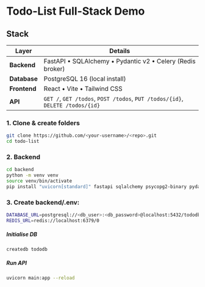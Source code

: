 # Todo-List Full-Stack Demo



## Stack

| Layer     | Details |
|-----------|---------|
| **Backend** | FastAPI • SQLAlchemy • Pydantic v2 • Celery (Redis broker) |
| **Database** | PostgreSQL 16 (local install) |
| **Frontend** | React • Vite • Tailwind CSS |
| **API** | `GET /`, `GET /​todos`, `POST /​todos`, `PUT /​todos/{id}`, `DELETE /​todos/{id}` |


### 1. Clone & create folders

```bash
git clone https://github.com/<your-username>/<repo>.git
cd todo-list
```
### 2. Backend
```bash
cd backend
python -m venv venv
source venv/bin/activate
pip install "uvicorn[standard]" fastapi sqlalchemy psycopg2-binary pydantic celery redis python-dotenv
```
### 3. Create backend/.env:
```bash
DATABASE_URL=postgresql://<db_user>:<db_password>@localhost:5432/tododb
REDIS_URL=redis://localhost:6379/0
```
##### Initialise DB
```bash
createdb tododb    
```
##### Run API

```bash
uvicorn main:app --reload
```

```bash
```

```bash
```